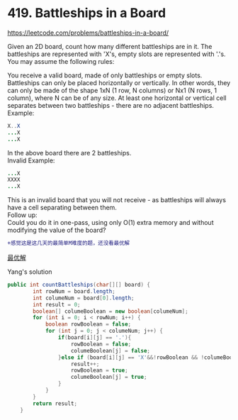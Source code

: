 # 419. Battleships in a Board
https://leetcode.com/problems/battleships-in-a-board/

Given an 2D board, count how many different battleships are in it. The battleships are represented with 'X's, empty slots are represented with '.'s. You may assume the following rules:

You receive a valid board, made of only battleships or empty slots.
Battleships can only be placed horizontally or vertically. In other words, they can only be made of the shape 1xN (1 row, N columns) or Nx1 (N rows, 1 column), where N can be of any size.
At least one horizontal or vertical cell separates between two battleships - there are no adjacent battleships.
Example:  
```java
X..X
...X
...X
```
In the above board there are 2 battleships.  
Invalid Example:  
```java
...X
XXXX
...X
```
This is an invalid board that you will not receive - as battleships will always have a cell separating between them.  
Follow up:   
Could you do it in one-pass, using only O(1) extra memory and without modifying the value of the board?

```diff
+感觉这是这几天的最简单M难度的题，还没看最优解
```
[最优解](https://discuss.leetcode.com/topic/62970/simple-java-solution/2)


Yang's solution
```java
public int countBattleships(char[][] board) {
        int rowNum = board.length;
        int columeNum = board[0].length;
        int result = 0;
        boolean[] columeBoolean = new boolean[columeNum];
        for (int i = 0; i < rowNum; i++) {
            boolean rowBoolean = false;
            for (int j = 0; j < columeNum; j++) {
                if(board[i][j] == '.'){
                    rowBoolean = false;
                    columeBoolean[j] = false;
                }else if (board[i][j] == 'X'&&!rowBoolean && !columeBoolean[j] ) {
                    result++;
                    rowBoolean = true;
                    columeBoolean[j] = true;
                } 
            }
        }
        return result;
    }
```
